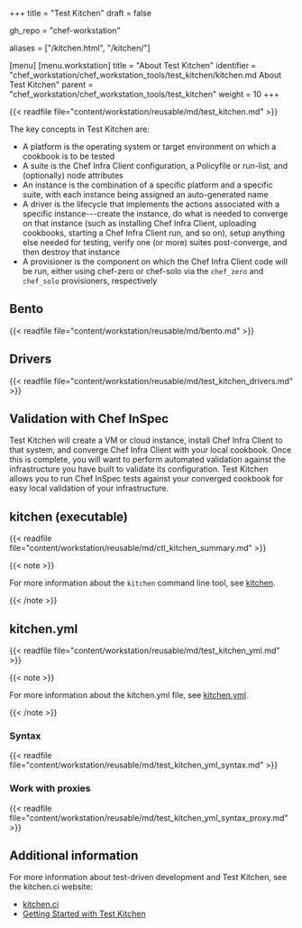 +++
title = "Test Kitchen"
draft = false

gh_repo = "chef-workstation"

aliases = ["/kitchen.html", "/kitchen/"]

[menu]
  [menu.workstation]
    title = "About Test Kitchen"
    identifier = "chef_workstation/chef_workstation_tools/test_kitchen/kitchen.md About Test Kitchen"
    parent = "chef_workstation/chef_workstation_tools/test_kitchen"
    weight = 10
+++

{{< readfile file="content/workstation/reusable/md/test_kitchen.md" >}}

The key concepts in Test Kitchen are:

- A platform is the operating system or target environment on which a cookbook is to be tested
- A suite is the Chef Infra Client configuration, a Policyfile or run-list, and (optionally) node attributes
- An instance is the combination of a specific platform and a specific suite, with each instance being assigned an auto-generated name
- A driver is the lifecycle that implements the actions associated with a specific instance---create the instance, do what is needed to converge on that instance (such as installing Chef Infra Client, uploading cookbooks, starting a Chef Infra Client run, and so on), setup anything else needed for testing, verify one (or more) suites post-converge, and then destroy that instance
- A provisioner is the component on which the Chef Infra Client code will be run, either using chef-zero or chef-solo via the `chef_zero` and `chef_solo` provisioners, respectively

## Bento

{{< readfile file="content/workstation/reusable/md/bento.md" >}}

## Drivers

{{< readfile file="content/workstation/reusable/md/test_kitchen_drivers.md" >}}

## Validation with Chef InSpec

Test Kitchen will create a VM or cloud instance, install Chef Infra
Client to that system, and converge Chef Infra Client with your local
cookbook. Once this is complete, you will want to perform automated
validation against the infrastructure you have built to validate its
configuration. Test Kitchen allows you to run Chef InSpec tests against your
converged cookbook for easy local validation of your infrastructure.

## kitchen (executable)

{{< readfile file="content/workstation/reusable/md/ctl_kitchen_summary.md" >}}

{{< note >}}

For more information about the `kitchen` command line tool, see
[kitchen](/workstation/ctl_kitchen/).

{{< /note >}}

## kitchen.yml

{{< readfile file="content/workstation/reusable/md/test_kitchen_yml.md" >}}

{{< note >}}

For more information about the kitchen.yml file, see
[kitchen.yml](/workstation/config_yml_kitchen/).

{{< /note >}}

### Syntax

{{< readfile file="content/workstation/reusable/md/test_kitchen_yml_syntax.md" >}}

### Work with proxies

{{< readfile file="content/workstation/reusable/md/test_kitchen_yml_syntax_proxy.md" >}}

## Additional information

For more information about test-driven development and Test Kitchen, see the kitchen.ci website:

- [kitchen.ci](https://kitchen.ci/)
- [Getting Started with Test Kitchen](https://kitchen.ci/docs/getting-started/introduction/)
